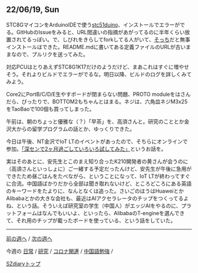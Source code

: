 ## 22/06/19, Sun

STC8GマイコンをArduinoIDEで使う[stc51duino](https://github.com/nulllaborg/nulllab_stc51duino)、インストールでエラーがでる。GitHubのIssueをみると、URL間違いの指摘があがってるのに半年くらい放置されてるっぽい。で、しびれをきらしてforkしてる人がいて、[そっち](https://github.com/Timo-AL/nulllab_stc51duino)だと無事インストールはできた。README.mdに書いてある定義ファイルのURLが古いままなので、プルリクを送ってみた。

対応PCUはとりあえずSTC8G1K17だけのようだけど、まあこれはすぐに増やせそう。それよりビルドでエラーがでるな。明日以降、ビルドのログを詳しくみてみよう。

Core2にPortB/C/D/E生やすボードが閉まらない問題、PROTO moduleをはさんだら、ぴったりで、BOTTOM2もちゃんとはまる。ネジは、六角皿ネジM3x25をTaoBaoで100個も買ってしまった。

午前は、朝のちょっと優雅な（？）「早茶」を、高須さんと。研究のこととか金沢大からの留学プログラムの話とか、ゆっくりできた。

今日は午後、NT金沢でIoT LTのイベントがあったので、そちらにオンラインで参加。[「深センで2ヶ月過ごしていろいろ試してみた」](https://www.slideshare.net/junichiakita9/2-252014843)というお話を。

実はそのあとに、安先生とこのまえ知り合ったK210開発者の黄さんが会うのに（高須さんといっしょに）ご一緒する予定だったんけど、安先生が午後に急用ができたため昼ごはんをたべながら、ということになって、IoT LTが終わってすぐに合流。中国語ばかりだから全部は聞き取れないけど、ところどころにある英語のキーワードをたよりに、なんとなくは追った。さいごのほうはHuaweiとかAlibabaとかの大きな会社も、最近はAIアクセラレータのチップをつくってるよね、という話。そういえば研究室の学生（中国人）がエッジAIをやるのに、プラットフォームはなんでもいいよ、といったら、AlibabaのT-engineを選んできて、それ用のチップが載ったボードを使っている、という話をしていた。



***

[前の週へ](2206-2.md) /
[次の週へ](2206-4.md)

今週の
[日常](../diary/2206-3.md) /
[研究](../research/2206-3.md) /
[コロナ関連](../covid19/2206-3.md) / 
[中国語勉強](../chinese/2206-4.md) / 

[SZdiaryトップ](../../README.md)
